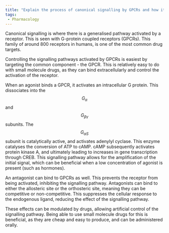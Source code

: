 ```yaml
---
title: "Explain the process of canonical signalling by GPCRs and how it leads to downstream effector molecule interaction."
tags:
 - Pharmacology
---
```

Canonical signalling is where there is a generalised pathway activated by a receptor. This is seen with G-protein coupled receptors (GPCRs). This family of around 800 receptors in humans, is one of the most common drug targets. 

Controlling the signalling pathways activated by GPCRs is easiest by targeting the common component - the GPCR. This is relatively easy to do with small molecule drugs, as they can bind extracellularly and control the activation of the receptor. 

When an agonist binds a GPCR, it activates an intracellular G protein. This dissociates into the $$G_\alpha$$ and $$G_{\beta\gamma}$$ subunits. The $$G_{\alpha S}$$ subunit is catalytically active, and activates adenylyl cyclase. This enzyme catalyses the conversion of ATP to cAMP. cAMP subsequently activates protein kinase A, and ultimately leading to increases in gene transcription through CREB.
This signalling pathway allows for the amplification of the initial signal, which can be beneficial when a low concentration of agonist is present (such as hormones). 

An antagonist can bind to GPCRs as well. This prevents the receptor from being activated, inhibiting the signalling pathway. Antagonists can bind to either the allosteric site or the orthosteric site, meaning they can be competitive or non-competitive. This suppresses the cellular response to the endogenous ligand, reducing the effect of the signalling pathway. 

These effects can be modulated by drugs, allowing artificial control of the signalling pathway. Being able to use small molecule drugs for this is beneficial, as they are cheap and easy to produce, and can be administered orally. 
